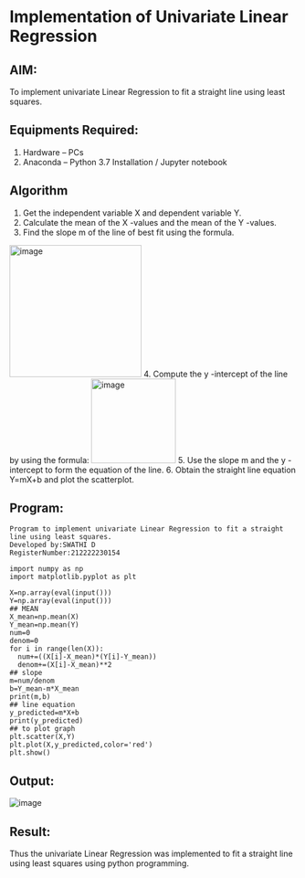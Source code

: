# Implementation of Univariate Linear Regression
## AIM:
To implement univariate Linear Regression to fit a straight line using least squares.

## Equipments Required:
1. Hardware – PCs
2. Anaconda – Python 3.7 Installation / Jupyter notebook

## Algorithm
1. Get the independent variable X and dependent variable Y.
2. Calculate the mean of the X -values and the mean of the Y -values.
3. Find the slope m of the line of best fit using the formula. 
<img width="231" alt="image" src="https://user-images.githubusercontent.com/93026020/192078527-b3b5ee3e-992f-46c4-865b-3b7ce4ac54ad.png">
4. Compute the y -intercept of the line by using the formula:
<img width="148" alt="image" src="https://user-images.githubusercontent.com/93026020/192078545-79d70b90-7e9d-4b85-9f8b-9d7548a4c5a4.png">
5. Use the slope m and the y -intercept to form the equation of the line.
6. Obtain the straight line equation Y=mX+b and plot the scatterplot.

## Program:
```
Program to implement univariate Linear Regression to fit a straight line using least squares.
Developed by:SWATHI D
RegisterNumber:212222230154  
```
```
import numpy as np
import matplotlib.pyplot as plt

X=np.array(eval(input()))
Y=np.array(eval(input()))
## MEAN
X_mean=np.mean(X)
Y_mean=np.mean(Y)
num=0
denom=0
for i in range(len(X)):
  num+=((X[i]-X_mean)*(Y[i]-Y_mean))
  denom+=(X[i]-X_mean)**2
## slope
m=num/denom
b=Y_mean-m*X_mean
print(m,b)
## line equation
y_predicted=m*X+b
print(y_predicted)
## to plot graph
plt.scatter(X,Y)
plt.plot(X,y_predicted,color='red')
plt.show()
```

## Output:
![image](https://github.com/swathi22003343/Find-the-best-fit-line-using-Least-Squares-Method/assets/120440439/e77d4419-ed4a-4832-a13d-96b54d777b3d)




## Result:
Thus the univariate Linear Regression was implemented to fit a straight line using least squares using python programming.
